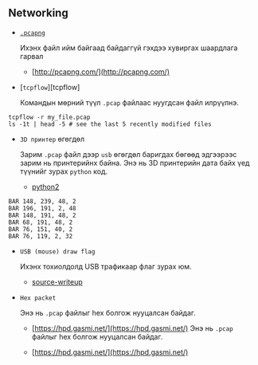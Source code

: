 ## Networking

- [`.pcapng`](https://github.com/pcapng/pcapng)

  Ихэнх файл ийм байгаад байдаггүй гэхдээ хувиргах шаардлага гарвал

  - [http://pcapng.com/](http://pcapng.com/)

- [`tcpflow`][tcpflow]

  Командын мөрний түүл `.pcap` файлаас нуугдсан файл илрүүлнэ.

```
tcpflow -r my_file.pcap
ls -1t | head -5 # see the last 5 recently modified files
```

- `3D принтер` өгөгдөл

  Зарим `.pcap` файл дээр `usb` өгөгдөл баригдах бөгөөд эдгээрээс зарим нь принтерийнх байна. Энэ нь 3D принтерийн дата байх үед түүнийг зурах `python` код.

  - [python2](https://github.com/ByamB4/CaptureTheFlagTool/blob/master/Miscellaneous/Code/pcap_3d_printer_capture.py)

```
BAR 148, 239, 48, 2
BAR 196, 191, 2, 48
BAR 148, 191, 48, 2
BAR 68, 191, 48, 2
BAR 76, 151, 40, 2
BAR 76, 119, 2, 32
```

- `USB (mouse) draw flag`

  Ихэнх тохиолдолд USB трафикаар флаг зурах юм.

  - [source-writeup](https://blogs.tunelko.com/2017/02/05/bitsctf-tom-and-jerry-50-points/)

- `Hex packet`

  Энэ нь `.pcap` файлыг hex болгож нууцалсан байдаг.

  - [https://hpd.gasmi.net/](https://hpd.gasmi.net/)
    Энэ нь `.pcap` файлыг hex болгож нууцалсан байдаг.

  - [https://hpd.gasmi.net/](https://hpd.gasmi.net/)
